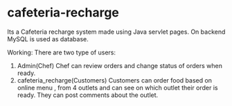 # cafeteria-recharge
Its a Cafeteria recharge system made using Java servlet pages.
On backend MySQL is used as database.

Working: There are two type of users:
1) Admin(Chef)
    Chef can review orders and change status of orders when ready.
2) cafeteria_recharge(Customers)
    Customers can order food based on online menu , from 4 outlets and can see on which outlet their order is ready.
    They can post comments about the outlet.
   
   
 
